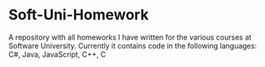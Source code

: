 # Soft-Uni-Homework
A repository with all homeworks I have written for the various courses at Software University. Currently it contains code in the following languages: C#, Java, JavaScript, C++, C
